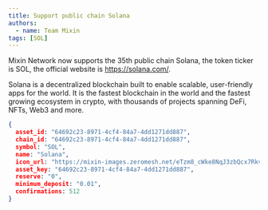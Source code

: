 ```yaml
---
title: Support public chain Solana
authors:  
  - name: Team Mixin
tags: [SOL]
---
```


Mixin Network now supports the 35th public chain Solana, the token ticker is SOL, the official website is <https://solana.com/>.

Solana is a decentralized blockchain built to enable scalable, user-friendly apps for the world. It is the fastest blockchain in the world and the fastest growing ecosystem in crypto, with thousands of projects spanning DeFi, NFTs, Web3 and more.

```json
{
  asset_id: "64692c23-8971-4cf4-84a7-4dd1271dd887",
  chain_id: "64692c23-8971-4cf4-84a7-4dd1271dd887",
  symbol: "SOL",
  name: "Solana",
  icon_url: "https://mixin-images.zeromesh.net/eTzm8_cWke8NqJ3zbQcx7RkvbcTytD_NgBpdwIAgKJRpOoo0S0AQ3IQ-YeBJgUKmpsMPUHcZFzfuWowv3801cF5HXfya5MQ9fTA9HQ=s128";;,
  asset_key: "64692c23-8971-4cf4-84a7-4dd1271dd887",
  reserve: "0",
  minimum_deposit: "0.01",
  confirmations: 512
}
```
